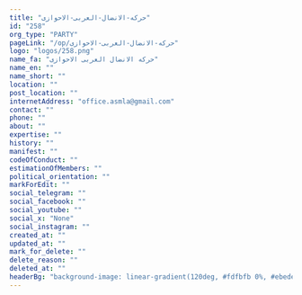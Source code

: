 ```yaml
---
title: "حرکه-الانضال-العربی-الاحوازی"
id: "258"
org_type: "PARTY"
pageLink: "/op/حرکه-الانضال-العربی-الاحوازی"
logo: "logos/258.png"
name_fa: "حرکه الانضال العربی الاحوازی"
name_en: ""
name_short: ""
location: ""
post_location: ""
internetAddress: "office.asmla@gmail.com"
contact: ""
phone: ""
about: ""
expertise: ""
history: ""
manifest: ""
codeOfConduct: ""
estimationOfMembers: ""
political_orientation: ""
markForEdit: ""
social_telegram: ""
social_facebook: ""
social_youtube: ""
social_x: "None"
social_instagram: ""
created_at: ""
updated_at: ""
mark_for_delete: ""
delete_reason: ""
deleted_at: ""
headerBg: "background-image: linear-gradient(120deg, #fdfbfb 0%, #ebedee 100%);"
---
```

